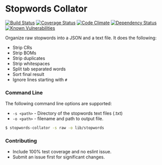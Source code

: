 Stopwords Collator
=======

[![Build Status](https://travis-ci.org/stopwords-iso/stopwords-collator.svg?branch=master)](https://travis-ci.org/stopwords-iso/stopwords-collator)
[![Coverage Status](https://coveralls.io/repos/github/stopwords-iso/stopwords-collator/badge.svg?branch=master)](https://coveralls.io/github/stopwords-iso/stopwords-collator?branch=master)
[![Code Climate](https://codeclimate.com/github/stopwords-iso/stopwords-collator/badges/gpa.svg)](https://codeclimate.com/github/stopwords-iso/stopwords-collator)
[![Dependency Status](https://david-dm.org/stopwords-iso/stopwords-collator.svg)](https://david-dm.org/stopwords-iso/stopwords-collator)
[![Known Vulnerabilities](https://snyk.io/test/github/stopwords-iso/stopwords-collator/badge.svg)](https://snyk.io/test/github/stopwords-iso/stopwords-collator)

Organize raw stopwords into a JSON and a text file.
It does the following:
- Strip CRs
- Strip BOMs
- Strip duplicates
- Strip whitespaces
- Split tab separated words
- Sort final result
- Ignore lines starting with `#`

### Command Line
The following command line options are supported:
- `-s <path>` - Directory of the stopwords text files (.txt)
- `-o <path>` - filename and path to output file.

```sh
$ stopwords-collator -s raw -o lib/stopwords
```

### Contributing
* Include 100% test coverage and no eslint issue.
* Submit an issue first for significant changes.
